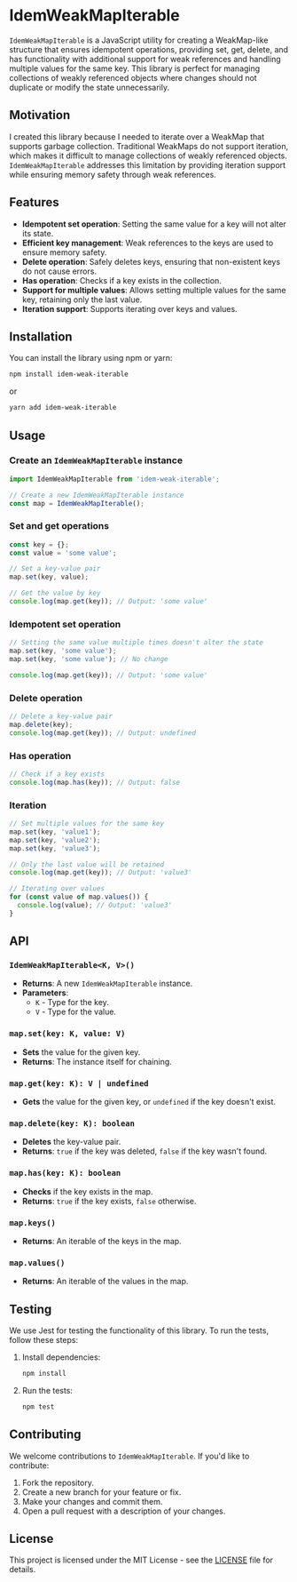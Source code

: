 # IdemWeakMapIterable

`IdemWeakMapIterable` is a JavaScript utility for creating a WeakMap-like structure that ensures idempotent operations, providing set, get, delete, and has functionality with additional support for weak references and handling multiple values for the same key. This library is perfect for managing collections of weakly referenced objects where changes should not duplicate or modify the state unnecessarily.

## Motivation

I created this library because I needed to iterate over a WeakMap that supports garbage collection. Traditional WeakMaps do not support iteration, which makes it difficult to manage collections of weakly referenced objects. `IdemWeakMapIterable` addresses this limitation by providing iteration support while ensuring memory safety through weak references.

## Features

- **Idempotent set operation**: Setting the same value for a key will not alter its state.
- **Efficient key management**: Weak references to the keys are used to ensure memory safety.
- **Delete operation**: Safely deletes keys, ensuring that non-existent keys do not cause errors.
- **Has operation**: Checks if a key exists in the collection.
- **Support for multiple values**: Allows setting multiple values for the same key, retaining only the last value.
- **Iteration support**: Supports iterating over keys and values.

## Installation

You can install the library using npm or yarn:

```bash
npm install idem-weak-iterable
```

or

```bash
yarn add idem-weak-iterable
```

## Usage

### Create an `IdemWeakMapIterable` instance

```javascript
import IdemWeakMapIterable from 'idem-weak-iterable';

// Create a new IdemWeakMapIterable instance
const map = IdemWeakMapIterable();
```

### Set and get operations

```javascript
const key = {};
const value = 'some value';

// Set a key-value pair
map.set(key, value);

// Get the value by key
console.log(map.get(key)); // Output: 'some value'
```

### Idempotent set operation

```javascript
// Setting the same value multiple times doesn't alter the state
map.set(key, 'some value');
map.set(key, 'some value'); // No change

console.log(map.get(key)); // Output: 'some value'
```

### Delete operation

```javascript
// Delete a key-value pair
map.delete(key);
console.log(map.get(key)); // Output: undefined
```

### Has operation

```javascript
// Check if a key exists
console.log(map.has(key)); // Output: false
```

### Iteration

```javascript
// Set multiple values for the same key
map.set(key, 'value1');
map.set(key, 'value2');
map.set(key, 'value3');

// Only the last value will be retained
console.log(map.get(key)); // Output: 'value3'

// Iterating over values
for (const value of map.values()) {
  console.log(value); // Output: 'value3'
}
```

## API

### `IdemWeakMapIterable<K, V>()`

- **Returns**: A new `IdemWeakMapIterable` instance.
- **Parameters**:
  - `K` - Type for the key.
  - `V` - Type for the value.

### `map.set(key: K, value: V)`

- **Sets** the value for the given key.
- **Returns**: The instance itself for chaining.

### `map.get(key: K): V | undefined`

- **Gets** the value for the given key, or `undefined` if the key doesn't exist.

### `map.delete(key: K): boolean`

- **Deletes** the key-value pair.
- **Returns**: `true` if the key was deleted, `false` if the key wasn't found.

### `map.has(key: K): boolean`

- **Checks** if the key exists in the map.
- **Returns**: `true` if the key exists, `false` otherwise.

### `map.keys()`

- **Returns**: An iterable of the keys in the map.

### `map.values()`

- **Returns**: An iterable of the values in the map.

## Testing

We use Jest for testing the functionality of this library. To run the tests, follow these steps:

1. Install dependencies:

   ```bash
   npm install
   ```

2. Run the tests:
   ```bash
   npm test
   ```

## Contributing

We welcome contributions to `IdemWeakMapIterable`. If you'd like to contribute:

1. Fork the repository.
2. Create a new branch for your feature or fix.
3. Make your changes and commit them.
4. Open a pull request with a description of your changes.

## License

This project is licensed under the MIT License - see the [LICENSE](LICENSE) file for details.

